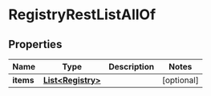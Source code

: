 

# RegistryRestListAllOf


## Properties

Name | Type | Description | Notes
------------ | ------------- | ------------- | -------------
**items** | [**List&lt;Registry&gt;**](Registry.md) |  |  [optional]



